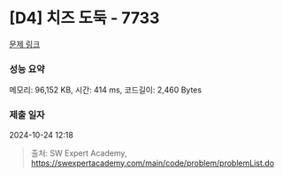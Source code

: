 # [D4] 치즈 도둑 - 7733 

[문제 링크](https://swexpertacademy.com/main/code/problem/problemDetail.do?contestProbId=AWrDOdQqRCUDFARG) 

### 성능 요약

메모리: 96,152 KB, 시간: 414 ms, 코드길이: 2,460 Bytes

### 제출 일자

2024-10-24 12:18



> 출처: SW Expert Academy, https://swexpertacademy.com/main/code/problem/problemList.do